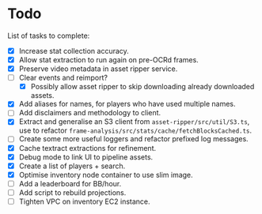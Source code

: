 # Todo

List of tasks to complete:

-   [x] Increase stat collection accuracy.
-   [x] Allow stat extraction to run again on pre-OCRd frames.
-   [x] Preserve video metadata in asset ripper service.
-   [ ] Clear events and reimport?
    -   [x] Possibly allow asset ripper to skip downloading already downloaded assets.
-   [x] Add aliases for names, for players who have used multiple names.
-   [ ] Add disclaimers and methodology to client.
-   [x] Extract and generalise an S3 client from `asset-ripper/src/util/S3.ts`, use to refactor `frame-analysis/src/stats/cache/fetchBlocksCached.ts`.
-   [ ] Create some more useful loggers and refactor prefixed log messages.
-   [x] Cache textract extractions for refinement.
-   [x] Debug mode to link UI to pipeline assets.
-   [x] Create a list of players + search.
-   [x] Optimise inventory node container to use slim image.
-   [ ] Add a leaderboard for BB/hour.
-   [ ] Add script to rebuild projections.
-   [ ] Tighten VPC on inventory EC2 instance.
